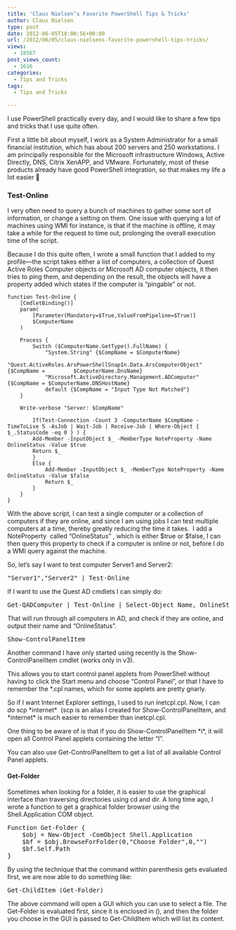 ```yaml
---
title: 'Claus Nielsen’s Favorite PowerShell Tips & Tricks'
author: Claus Nielsen
type: post
date: 2012-06-05T18:00:56+00:00
url: /2012/06/05/claus-nielsens-favorite-powershell-tips-tricks/
views:
  - 18567
post_views_count:
  - 1616
categories:
  - Tips and Tricks
tags:
  - Tips and Tricks

---
```

I use PowerShell practically every day, and I would like to share a few tips and tricks that I use quite often.

First a little bit about myself, I work as a System Administrator for a small financial institution, which has about 200 servers and 250 workstations. I am principally responsible for the Microsoft infrastructure Windows, Active Directly, DNS, Citrix XenAPP, and VMware. Fortunately, most of these products already have good PowerShell integration, so that makes my life a lot easier 🙂

### Test-Online

I very often need to query a bunch of machines to gather some sort of information, or change a setting on them. One issue with querying a lot of machines using WMI for instance, is that if the machine is offline, it may take a while for the request to time out, prolonging the overall execution time of the script.

Because I do this quite often, I wrote a small function that I added to my profile—the script takes either a list of computers, a collection of Quest Active Roles Computer objects or Microsoft AD computer objects, it then tries to ping them, and depending on the result, the objects will have a property added which states if the computer is “pingable” or not.

```
function Test-Online {
	[CmdletBinding()]
	param(  
    	[Parameter(Mandatory=$True,ValueFromPipeline=$True)]
   	 	$ComputerName
	)

	Process {
		Switch ($ComputerName.GetType().FullName) {
   			"System.String" {$CompName = $ComputerName}
    		"Quest.ActiveRoles.ArsPowerShellSnapIn.Data.ArsComputerObject" {$CompName = 		$ComputerName.DnsName}
            "Microsoft.ActiveDirectory.Management.ADComputer" {$CompName = $ComputerName.DNSHostName}
    		default {$CompName = "Input Type Not Matched"}
	}	

	Write-verbose "Server: $CompName"

        If(Test-Connection -Count 3 -ComputerName $CompName -TimeToLive 5 -AsJob | Wait-Job | Receive-Job | Where-Object { $_.StatusCode -eq 0 } ) {
        Add-Member -InputObject $_ -MemberType NoteProperty -Name OnlineStatus -Value $true
        Return $_
        }
        Else {
            Add-Member -InputObject $_ -MemberType NoteProperty -Name OnlineStatus -Value $false
            Return $_
        }
	}
}
```

With the above script, I can test a single computer or a collection of computers if they are online, and since I am using jobs I can test multiple computers at a time, thereby greatly reducing the time it takes.  I add a NoteProperty  called “OnlineStatus” , which is either $true or $false, I can then query this property to check if a computer is online or not, before I do a WMI query against the machine.

So, let’s say I want to test computer Server1 and Server2:

<pre class="brush: powershell; title: ; notranslate" title="">"Server1","Server2" | Test-Online</pre>

If I want to use the Quest AD cmdlets I can simply do:

<pre class="brush: powershell; title: ; notranslate" title="">Get-QADComputer | Test-Online | Select-Object Name, OnlineStatus</pre>

That will run through all computers in AD, and check if they are online, and output their name and “OnlineStatus”.

<pre class="brush: powershell; title: ; notranslate" title="">Show-ControlPanelItem</pre>

Another command I have only started using recently is the Show-ControlPanelItem cmdlet (works only in v3).

This allows you to start control panel applets from PowerShell without having to click the Start menu and choose “Control Panel”, or that I have to remember the *.cpl names, which for some applets are pretty gnarly.

So if I want Internet Explorer settings, I used to run inetcpl.cpl. Now, I can do scp \*internet\*  (scp is an alias I created for Show-ControlPanelItem, and \*internet\* is much easier to remember than inetcpl.cpl.

One thing to be aware of is that if you do Show-ControlPanelItem \*i\*, it will open all Control Panel applets containing the letter “I”.

You can also use Get-ControlPanelItem to get a list of all available Control Panel applets.

#### Get-Folder

Sometimes when looking for a folder, it is easier to use the graphical interface than traversing directories using cd and dir. A long time ago, I wrote a function to get a graphical folder browser using the Shell.Application COM object.

<pre class="brush: powershell; title: ; notranslate" title="">Function Get-Folder {
	$obj = New-Object -ComObject Shell.Application
	$bf = $obj.BrowseForFolder(0,"Choose Folder",0,"")
	$bf.Self.Path
}</pre>

By using the technique that the command within parenthesis gets evaluated first, we are now able to do something like:

<pre class="brush: powershell; title: ; notranslate" title="">Get-ChildItem (Get-Folder)</pre>

The above command will open a GUI which you can use to select a file. The Get-Folder is evaluated first, since it is enclosed in (), and then the folder you choose in the GUI is passed to Get-ChildItem which will list its content.